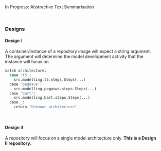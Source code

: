<br>

In Progress: Abstractive Text Summarisation

<br>

### Designs

#### Design I

A container/instance of a repository image will expect a string argument.  The
argument will determine the model development activity that the instance will focus on.

```bash
match architecture:
  case 't5':
    src.modelling.t5.steps.Steps(...)
  case 'pegasus':
    src.modelling.pegasus.steps.Steps(...)
  case 'bart':
    src.modelling.bart.steps.Steps(...)
  case _:
    return 'Unknown architecture'
```

<br>

#### Design II

A repository will focus on a single model architecture only.  **This is a Design II repository.**

<br>
<br>

<br>
<br>

<br>
<br>

<br>
<br>
